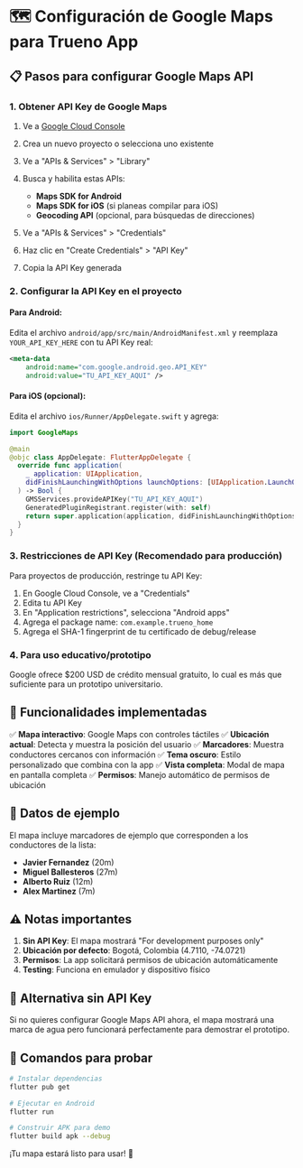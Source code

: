 # 🗺️ Configuración de Google Maps para Trueno App

## 📋 Pasos para configurar Google Maps API

### 1. **Obtener API Key de Google Maps**

1. Ve a [Google Cloud Console](https://console.cloud.google.com/)
2. Crea un nuevo proyecto o selecciona uno existente
3. Ve a "APIs & Services" > "Library"
4. Busca y habilita estas APIs:
   - **Maps SDK for Android**
   - **Maps SDK for iOS** (si planeas compilar para iOS)
   - **Geocoding API** (opcional, para búsquedas de direcciones)

5. Ve a "APIs & Services" > "Credentials"
6. Haz clic en "Create Credentials" > "API Key"
7. Copia la API Key generada

### 2. **Configurar la API Key en el proyecto**

#### **Para Android:**
Edita el archivo `android/app/src/main/AndroidManifest.xml` y reemplaza `YOUR_API_KEY_HERE` con tu API Key real:

```xml
<meta-data
    android:name="com.google.android.geo.API_KEY"
    android:value="TU_API_KEY_AQUI" />
```

#### **Para iOS (opcional):**
Edita el archivo `ios/Runner/AppDelegate.swift` y agrega:

```swift
import GoogleMaps

@main
@objc class AppDelegate: FlutterAppDelegate {
  override func application(
    _ application: UIApplication,
    didFinishLaunchingWithOptions launchOptions: [UIApplication.LaunchOptionsKey: Any]?
  ) -> Bool {
    GMSServices.provideAPIKey("TU_API_KEY_AQUI")
    GeneratedPluginRegistrant.register(with: self)
    return super.application(application, didFinishLaunchingWithOptions: launchOptions)
  }
}
```

### 3. **Restricciones de API Key (Recomendado para producción)**

Para proyectos de producción, restringe tu API Key:

1. En Google Cloud Console, ve a "Credentials"
2. Edita tu API Key
3. En "Application restrictions", selecciona "Android apps"
4. Agrega el package name: `com.example.trueno_home`
5. Agrega el SHA-1 fingerprint de tu certificado de debug/release

### 4. **Para uso educativo/prototipo**

Google ofrece $200 USD de crédito mensual gratuito, lo cual es más que suficiente para un prototipo universitario.

## 🚀 **Funcionalidades implementadas**

✅ **Mapa interactivo**: Google Maps con controles táctiles
✅ **Ubicación actual**: Detecta y muestra la posición del usuario
✅ **Marcadores**: Muestra conductores cercanos con información
✅ **Tema oscuro**: Estilo personalizado que combina con la app
✅ **Vista completa**: Modal de mapa en pantalla completa
✅ **Permisos**: Manejo automático de permisos de ubicación

## 🎯 **Datos de ejemplo**

El mapa incluye marcadores de ejemplo que corresponden a los conductores de la lista:
- **Javier Fernandez** (20m)
- **Miguel Ballesteros** (27m) 
- **Alberto Ruiz** (12m)
- **Alex Martinez** (7m)

## ⚠️ **Notas importantes**

1. **Sin API Key**: El mapa mostrará "For development purposes only"
2. **Ubicación por defecto**: Bogotá, Colombia (4.7110, -74.0721)
3. **Permisos**: La app solicitará permisos de ubicación automáticamente
4. **Testing**: Funciona en emulador y dispositivo físico

## 🔧 **Alternativa sin API Key**

Si no quieres configurar Google Maps API ahora, el mapa mostrará una marca de agua pero funcionará perfectamente para demostrar el prototipo.

## 📱 **Comandos para probar**

```bash
# Instalar dependencias
flutter pub get

# Ejecutar en Android
flutter run

# Construir APK para demo
flutter build apk --debug
```

¡Tu mapa estará listo para usar! 🎉
